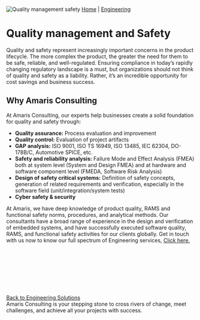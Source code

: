 ![Quality management safety](https://amaris.com/wp-content/uploads/2021/11/Quality-management-safety.png)
[Home](https://amaris.com) | [Engineering](https://amaris.com/business-line/engineering/)
# Quality management and Safety
Quality and safety represent increasingly important concerns in the product lifecycle. The more complex the product, the greater the need for them to be safe, reliable, and well-regulated.
Ensuring compliance in today’s rapidly changing regulatory landscape is a must, but organizations should not think of quality and safety as a liability. Rather, it’s an incredible opportunity for cost savings and business success.
## **Why Amaris Consulting**
At Amaris Consulting, our experts help businesses create a solid foundation for quality and safety through:
  * **Quality assurance:** Process evaluation and improvement
  * **Quality control:** Evaluation of project artifacts
  * **GAP analysis:** ISO 9001, ISO TS 16949, ISO 13485, IEC 62304, DO-178B/C, Automotive SPICE, etc.
  * **Safety and reliability analysis:** Failure Mode and Effect Analysis (FMEA) both at system level (System and Design FMEA) and at hardware and software component level (FMEDA, Software Risk Analysis)
  * **Design of safety critical systems:** Definition of safety concepts, generation of related requirements and verification, especially in the software field (unit/integration/system tests)
  * **Cyber safety & security**


At Amaris, we have deep knowledge of product quality, RAMS and functional safety norms, procedures, and analytical methods.
Our consultants have a broad range of experience in the design and verification of embedded systems, and have successfully executed software quality, RAMS, and functional safety activities for our clients globally.
Get in touch with us now to know our full spectrum of Engineering services, [Click here.](https://amaris.com/contact-us/)
[Back to Engineering Solutions](https://amaris.com/business-line/engineering/)
![Amaris Logo](data:image/svg+xml,%3Csvg%20xmlns='http://www.w3.org/2000/svg'%20viewBox='0%200%200%200'%3E%3C/svg%3E)
Amaris Consulting is your stepping stone to cross rivers of change, meet challenges, and achieve all your projects with success.

